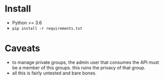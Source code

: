 # Install
* Python >= 3.6
* `pip install -r requirements.txt`

# Caveats
* to manage private groups, the admin user that consumes the API must be a member of this groups. this ruins the privacy of that group.
* all this is fairly untested and bare bones.
